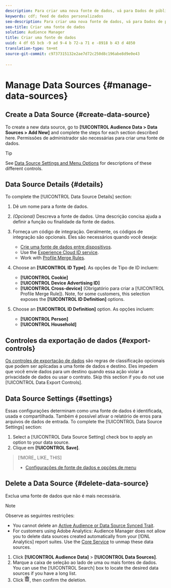 ```yaml
---
description: Para criar uma nova fonte de dados, vá para Dados de público-alvo > Fontes de dados > Adicionar novo e complete as etapas para cada seção descrita aqui. Permissões de administrador são necessárias para criar uma fonte de dados.
keywords: cdf; feed de dados personalizados
seo-description: Para criar uma nova fonte de dados, vá para Dados de público-alvo > Fontes de dados > Adicionar novo e complete as etapas para cada seção descrita aqui. Permissões de administrador são necessárias para criar uma fonte de dados.
seo-title: Criar uma fonte de dados
solution: Audience Manager
title: Criar uma fonte de dados
uuid: 4 df 65 bcb -9 ad 9-4 b 72-a 71 e -8918 b 43 d 4850
translation-type: tm+mt
source-git-commit: c9737315132e2ae7d72c250d8c196abe8d9e0e43

---
```



# Manage Data Sources {#manage-data-sources}

## Create a Data Source {#create-data-source}

To create a new data source, go to **[!UICONTROL Audience Data > Data Sources > Add New]** and complete the steps for each section described here. Permissões de administrador são necessárias para criar uma fonte de dados.

<!-- create-datasource.xml -->

>[!TIP]
>
>See [Data Source Settings and Menu Options](../features/datasources-list-and-settings.md#settings-menu-options) for descriptions of these different controls.

## Data Source Details {#details}

To complete the [!UICONTROL Data Source Details] section:

1. Dê um nome para a fonte de dados.
1. *(Opcional)* Descreva a fonte de dados. Uma descrição concisa ajuda a definir a função ou finalidade da fonte de dados.
1. Forneça um código de integração. Geralmente, os códigos de integração são opcionais. Eles são necessários quando você deseja:

   * [Crie uma fonte de dados entre dispositivos](../features/profile-merge-rules/merge-rules-start.md#create-data-source).
   * Use the [Experience Cloud ID service](https://marketing.adobe.com/resources/help/en_US/mcvid/).
   * Work with [Profile Merge Rules](../features/profile-merge-rules/merge-rules-start.md).

1. Choose an **[!UICONTROL ID Type]**. As opções de Tipo de ID incluem:

   * **[!UICONTROL Cookie]**
   * **[!UICONTROL Device Advertising ID]**
   * **[!UICONTROL Cross-device]** (Obrigatório para criar a [!UICONTROL Profile Merge Rule]). Note, for some customers, this selection exposes the **[!UICONTROL ID Definition]** options.

1. Choose an **[!UICONTROL ID Definition]** option. As opções incluem:

   * **[!UICONTROL Person]**
   * **[!UICONTROL Household]**

## Controles da exportação de dados {#export-controls}

[Os controles de exportação de dados](../features/data-export-controls.md) são regras de classificação opcionais que podem ser aplicadas a uma fonte de dados e destino. Eles impedem que você envie dados para um destino quando essa ação violar a privacidade de dados ou usar o contrato. Skip this section if you do not use [!UICONTROL Data Export Controls].

## Data Source Settings {#settings}

Essas configurações determinam como uma fonte de dados é identificada, usada e compartilhada. Também é possível ativar o relatório de erros para arquivos de dados de entrada. To complete the [!UICONTROL Data Source Settings] section:

1. Select a [!UICONTROL Data Source Setting] check box to apply an option to your data source.
2. Clique em **[!UICONTROL Save]**.

>[!MORE_ LIKE_ THIS]
>
>* [Configurações de fonte de dados e opções de menu](../features/datasources-list-and-settings.md#settings-menu-options)


## Delete a Data Source {#delete-data-source}

<!-- t_datasource_delete.xml -->

Exclua uma fonte de dados que não é mais necessária.

>[!NOTE]
>
>Observe as seguintes restrições:
>
>* You cannot delete an [Active Audience or Data Source Synced Trait](../features/traits/client-activity-synced-audience-traits.md).
>* For customers using Adobe Analytics: Audience Manager does not allow you to delete data sources created automatically from your [!DNL Analytics] report suites. Use the [Core Service](https://marketing.adobe.com/resources/help/en_US/mcloud/) to unmap these data sources.


1. Click **[!UICONTROL Audience Data]** &gt; **[!UICONTROL Data Sources]**.
1. Marque a caixa de seleção ao lado de uma ou mais fontes de dados.
You can use the [!UICONTROL Search] box to locate the desired data sources if you have a long list.
1. Click  ![](assets/icon_trash.png), then confirm the deletion.